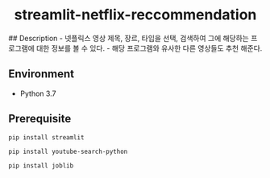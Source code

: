 <h1 align="center">streamlit-netflix-reccommendation</h1>
## Description
- 넷플릭스 영상 제목, 장르, 타입을 선택, 검색하여 그에 해당하는 프로그램에 대한 정보를 볼 수 있다.
- 해당 프로그램와 유사한 다른 영상들도 추천 해준다.

##
## Environment
- Python 3.7


##
## Prerequisite

```
pip install streamlit
```

```
pip install youtube-search-python
```

```
pip install joblib
```
